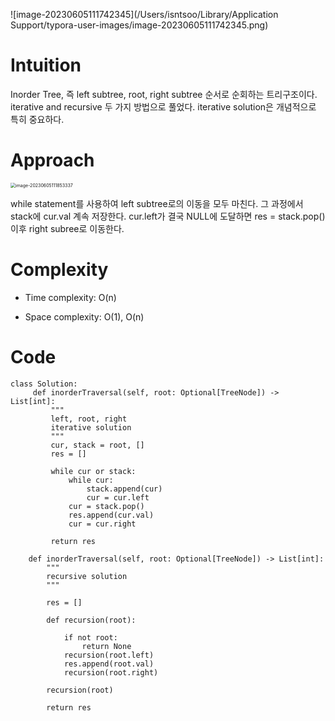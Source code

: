 ![image-20230605111742345](/Users/isntsoo/Library/Application Support/typora-user-images/image-20230605111742345.png)

# Intuition

Inorder Tree, 즉 left subtree, root, right subtree 순서로 순회하는 트리구조이다. iterative and recursive 두 가지 방법으로 풀었다. iterative solution은 개념적으로 특히 중요하다.

# Approach
<img src="/Users/isntsoo/Library/Application Support/typora-user-images/image-20230605111853337.png" alt="image-20230605111853337" style="zoom:50%;" />

while statement를 사용하여 left subtree로의 이동을 모두 마친다. 그 과정에서 stack에 cur.val 계속 저장한다. cur.left가 결국 NULL에 도달하면 res = stack.pop() 이후 right subree로 이동한다.

# Complexity
- Time complexity: O(n)

- Space complexity: O(1), O(n)

# Code
```
class Solution:
     def inorderTraversal(self, root: Optional[TreeNode]) -> List[int]:
         """
         left, root, right
         iterative solution
         """
         cur, stack = root, []
         res = []

         while cur or stack:
             while cur:
                 stack.append(cur)
                 cur = cur.left
             cur = stack.pop()
             res.append(cur.val)
             cur = cur.right

         return res

    def inorderTraversal(self, root: Optional[TreeNode]) -> List[int]:
        """
        recursive solution
        """

        res = []

        def recursion(root):

            if not root:
                return None
            recursion(root.left)
            res.append(root.val)
            recursion(root.right)
        
        recursion(root)

        return res
        
```